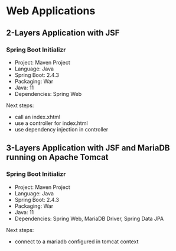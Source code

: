# Web Applications

## 2-Layers Application with JSF

### Spring Boot Initializr
* Project: Maven Project
* Language: Java
* Spring Boot: 2.4.3
* Packaging: War
* Java: 11
* Dependencies: Spring Web

Next steps:
* call an index.xhtml
* use a controller for index.html
* use dependency injection in controller

## 3-Layers Application with JSF and MariaDB running on Apache Tomcat

### Spring Boot Initializr
* Project: Maven Project
* Language: Java
* Spring Boot: 2.4.3
* Packaging: War
* Java: 11
* Dependencies: Spring Web, MariaDB Driver, Spring Data JPA

Next steps:
* connect to a mariadb configured in tomcat context
